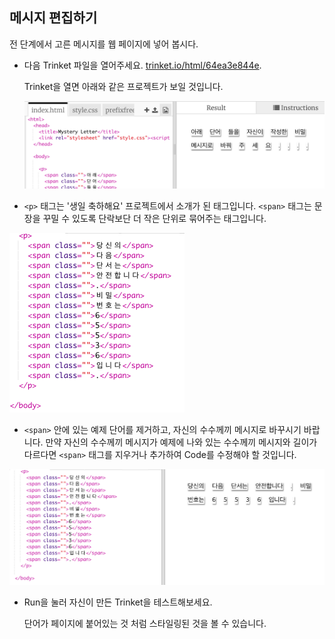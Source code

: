 ## 메시지 편집하기

전 단계에서 고른 메시지를 웹 페이지에 넣어 봅시다.

+ 다음 Trinket 파일을 열어주세요. <a href="https://trinket.io/html/64ea3e844e" target="_blank">trinket.io/html/64ea3e844e</a>.
    
    Trinket을 열면 아래와 같은 프로젝트가 보일 것입니다.
    
    ![스크린샷](images/letter-starter.png)

+ `<p>` 태그는 '생일 축하해요' 프로젝트에서 소개가 된 태그입니다. `<span>` 태그는 문장을 꾸밀 수 있도록 단락보단 더 작은 단위로 묶어주는 태그입니다. 

![스크린샷](images/letter-placeholder.png)

+ `<span>` 안에 있는 예제 단어를 제거하고, 자신의 수수께끼 메시지로 바꾸시기 바랍니다. 만약 자신의 수수께끼 메시지가 예제에 나와 있는 수수께끼 메시지와 길이가 다르다면 `<span>` 태그를 지우거나 추가하여 Code를 수정해야 할 것입니다. 

![스크린샷](images/letter-message.png)

+ Run을 눌러 자신이 만든 Trinket을 테스트해보세요.
    
    단어가 페이지에 붙어있는 것 처럼 스타일링된 것을 볼 수 있습니다.